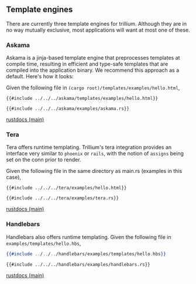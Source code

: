 ## Template engines

There are currently three template engines for trillium. Although they are in no way mutually exclusive, most applications will want at most one of these.

### Askama

Askama is a jinja-based template engine that preprocesses templates at
compile time, resulting in efficient and type-safe templates that are
compiled into the application binary. We recommend this approach as a
default. Here's how it looks:

Given the following file in `(cargo root)/templates/examples/hello.html`,
```django
{{#include ../../../askama/templates/examples/hello.html}}
```

```rust,noplaypen
{{#include ../../../askama/examples/askama.rs}}
```

[rustdocs (main)](https://docs.trillium.rs/trillium_askama/index.html)

### Tera

Tera offers runtime templating. Trillium's tera integration provides an interface very similar to `phoenix` or `rails`, with the notion of `assigns` being set on the conn prior to render.


Given the following file in the same directory as main.rs (examples in this case),
```django
{{#include ../../../tera/examples/hello.html}}
```

```rust,noplaypen
{{#include ../../../tera/examples/tera.rs}}
```

[rustdocs (main)](https://docs.trillium.rs/trillium_tera/index.html)

### Handlebars

Handlebars also offers runtime templating. Given the following file in `examples/templates/hello.hbs`,

```handlebars
{{#include ../../../handlebars/examples/templates/hello.hbs}}
```

```rust,noplaypen
{{#include ../../../handlebars/examples/handlebars.rs}}
```

[rustdocs (main)](https://docs.trillium.rs/trillium_handlebars/index.html)
